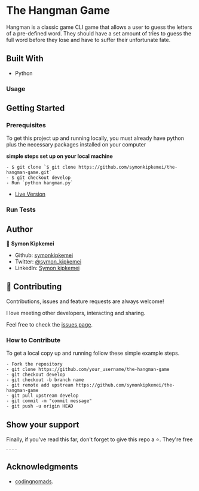 # The Hangman Game

Hangman is a classic game CLI game that allows a user to guess the letters of a pre-defined word. They should have a set amount of tries to guess the full word before they lose and have to suffer their unfortunate fate.

## Built With

- Python

### Usage


## Getting Started

### Prerequisites

To get this project up and running locally, you must already have python plus the necessary packages installed on your computer

**simple steps set up on your local machine**

```
- $ git clone `$ git clone https://github.com/symonkipkemei/the-hangman-game.git`
- $ git checkout develop
- Run `python hangman.py`
```

- [Live Version](https://the-hangan-game.netlify.app/)

### Run Tests


## Author

👤 **Symon Kipkemei**

- Github: [symonkipkemei](https://github.com/symonkipkemei)
- Twitter: [@symon_kipkemei](https://twitter.com/symon_kipkemei)
- LinkedIn: [Symon kipkemei](https://www.linkedin.com/in/symon-kipkemei/)

## 🤝 Contributing

Contributions, issues and feature requests are always welcome!

I love meeting other developers, interacting and sharing.

Feel free to check the [issues page](https://github.com/symonkipkemei/the-hangman-game).

### How to Contribute

To get a local copy up and running follow these simple example steps.

```
- Fork the repository
- git clone https://github.com/your_username/the-hangman-game
- git checkout develop
- git checkout -b branch name
- git remote add upstream https://github.com/symonkipkemei/the-hangman-game
- git pull upstream develop
- git commit -m "commit message"
- git push -u origin HEAD
```

## Show your support

Finally, if you've read this far, don't forget to give this repo a ⭐️. They're free . . . .

## Acknowledgments

- [codingnomads](https://codingnomads.co/).







 